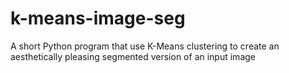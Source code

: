 # k-means-image-seg
A short Python program that use K-Means clustering to create an aesthetically pleasing segmented version of an input image
